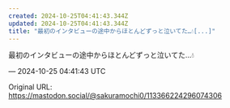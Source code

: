 ```yaml
---
created: 2024-10-25T04:41:43.344Z
updated: 2024-10-25T04:41:43.344Z
title: "最初のインタビューの途中からほとんどずっと泣いてた…💧[...]"
---
```


<p>最初のインタビューの途中からほとんどずっと泣いてた…💧</p>

&mdash; 2024-10-25 04:41:43 UTC

Original URL: https://mastodon.social/@sakuramochi0/113366224296074306
